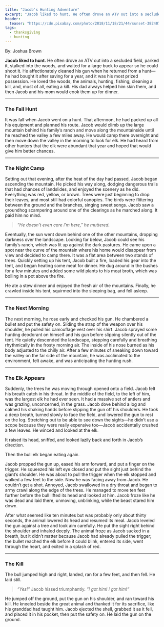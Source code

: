 ```yaml
---
title: "Jacob’s Hunting Adventure"
excerpt: "Jacob liked to hunt. He often drove an ATV out into a secluded field, parked it, stalked into the woods, and waited for a large buck to appear so he could shoot it."
header:
  teaser: "https://cdn.pixabay.com/photo/2018/11/18/21/44/sunset-3824075_1280.jpg"
tags: 
  - thanksgiving
  - hunting
---
```

By: Joshua Brown

**Jacob liked to hunt.** He often drove an ATV out into a secluded field, parked it, stalked into the woods, and waited for a large buck to appear so he could shoot it. He affectionately cleaned his gun when he returned from a hunt—he had bought it after saving for a year, and it was his most prized possession. He loved the woods, the animals, hunting, fishing, cleaning a kill, and, most of all, eating a kill. His dad always helped him skin them, and then Jacob and his mom would cook them up for dinner.

---

### The Fall Hunt

It was fall when Jacob went on a hunt. That afternoon, he had packed up all his equipment and planned his route. Jacob would climb up the large mountain behind his family’s ranch and move along the mountainside until he reached the valley a few miles away. He would camp there overnight and then move down the valley in the morning to look for elk. He had heard from other hunters that the elk were abundant that year and hoped that would give him better chances.

---

### The Night Camp

Setting out that evening, after the heat of the day had passed, Jacob began ascending the mountain. He picked his way along, dodging dangerous trails that had chances of landslides, and enjoyed the scenery as he did. Everything was red, yellow, or brown. Trees were just beginning to drop their leaves, and most still had colorful canopies. The birds were flittering between the ground and the branches, singing sweet songs. Jacob saw a groundhog scampering around one of the clearings as he marched along. It paid him no mind.

> *“He doesn’t even care I’m here,” he muttered.*

Eventually, the sun went down behind one of the other mountains, dropping darkness over the landscape. Looking far below, Jacob could see his family’s ranch, which was lit up against the dark pastures. He came upon a spot near the curve of the mountain where his home would disappear from view and decided to camp there. It was a flat area between two stands of trees. Quickly setting up his tent, Jacob built a fire, loaded his gear into the tent, and began heating some meat for dinner. He dug around in the bushes for a few minutes and added some wild plants to his meat broth, which was boiling in a pot above the fire.

He ate a stew dinner and enjoyed the fresh air of the mountains. Finally, he crawled inside his tent, squirmed into the sleeping bag, and fell asleep.

---

### The Next Morning

The next morning, he rose early and checked his gun. He chambered a bullet and put the safety on. Sliding the strap of the weapon over his shoulder, he pulled his camouflage vest over his shirt. Jacob sprayed some hunting deodorant on himself and his gun before slipping silently out of the tent. He quietly descended the landscape, stepping carefully and breathing rhythmically in the frosty morning air. The inside of his nose burned as his body adjusted to the chilly air. After a few minutes of sneaking down toward the valley on the far side of the mountain, he was acclimated to the environment, felt awake, and was anticipating the hunting rush.

---

### The Elk Appears

Suddenly, the trees he was moving through opened onto a field. Jacob felt his breath catch in his throat. In the middle of the field, to the left of him, was the largest elk he had ever seen. It had a massive set of antlers and was grazing, unconcerned, in the grass. Jacob dove behind a log and calmed his shaking hands before slipping the gun off his shoulders. He took a deep breath, turned slowly to face the field, and lowered the gun to rest on the log. Stretching out to be able to see down the sights—he didn’t use a scope because they were really expensive too—Jacob accidentally crushed a few leaves. He winced and looked at the elk.

It raised its head, sniffed, and looked lazily back and forth in Jacob’s direction.

Then the bull elk began eating again.

Jacob propped the gun up, eased his arm forward, and put a finger on the trigger. He squeezed his left eye closed and put the sight just behind the giant’s shoulder. He was about to pull the trigger when the elk stopped and walked a few feet to the side. Now he was facing away from Jacob. He couldn’t get a shot. Annoyed, Jacob swallowed in a dry throat and began to army crawl along the edge of the trees. He managed to move ten feet further before the bull lifted its head and looked at him. Jacob froze like he was dead and laid there, unmoving, unblinking, while the beast stared him down.

After what seemed like ten minutes but was probably only about thirty seconds, the animal lowered its head and resumed its meal. Jacob leveled the gun against a tree and took aim carefully. He put the sight right behind the shoulder and inhaled deeply. The animal froze as Jacob sucked in a breath, but it didn’t matter because Jacob had already pulled the trigger; the bullet reached the elk before it could blink, entered its side, went through the heart, and exited in a splash of red.

---

### The Kill

The bull jumped high and right, landed, ran for a few feet, and then fell. He laid still.

> *“Yes!”* Jacob hissed triumphantly. *“I got him! I got him!”* 

He jumped off the ground, put the gun on his shoulder, and ran toward his kill. He kneeled beside the great animal and thanked it for its sacrifice, like his granddad had taught him. Jacob ejected the shell, grabbed it as it fell, and placed it in his pocket, then put the safety on. He laid the gun on the ground.
